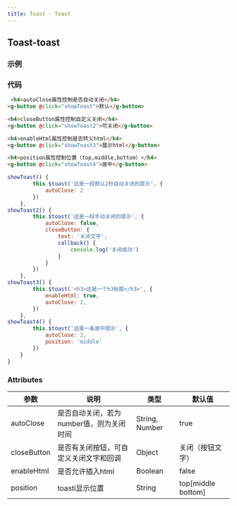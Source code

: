 ```yaml
---
title: Toast - Toast
---
```


## Toast-toast
### 示例
<ClientOnly>
<toast-demos></toast-demos>
</ClientOnly>


### 代码
```HTML
 <h4>autoClose属性控制是否自动关闭</h4>
<g-button @click="showToast">默认</g-button>

<h4>closeButton属性控制自定义关闭</h4>
<g-button @click="showToast2">可关闭</g-button>

<h4>enableHtml属性控制是否转义html</h4>
<g-button @click="showToast3">展示html</g-button>

<h4>position属性控制位置（top,middle,bottom）</h4>
<g-button @click="showToast4">居中</g-button>
```
```js
showToast() {
        this.$toast('这是一段默认2秒自动关闭的提示', {
            autoClose: 2
        })
    },
showToast2() {
        this.$toast('这是一段手动关闭的提示', {
            autoClose: false,
            closeButton: {
                text: '关闭文字',
                callback() {
                    console.log('关闭成功')
                }
            }
        })
    },
showToast3() {
        this.$toast('<h3>这是一个h3标题</h3>', {
            enableHtml: true,
            autoClose: 2,
        })
    },
showToast4() {
        this.$toast('这是一条居中提示', {
            autoClose: 2,
            position: 'middle'
        })
    }
}
```




### Attributes
| 参数 | 说明 | 类型 | 默认值 |
| ------ | ------ | ------ | ------ |
| autoClose | 是否自动关闭，若为number值，则为关闭时间 | String, Number | true  |
| closeButton | 是否有关闭按钮，可自定义关闭文字和回调 | Object | 关闭（按钮文字）  |
| enableHtml |是否允许插入html|Boolean|false|
| position | toasti显示位置 | String | top[middle bottom]

